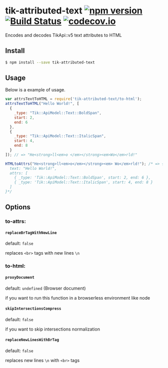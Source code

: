# tik-attributed-text [![npm version](https://badge.fury.io/js/tik-attributed-text.svg)](https://www.npmjs.com/package/tik-attributed-text) [![Build Status](https://travis-ci.org/Tickaroo/tik-attributed-text.svg?branch=master)](https://travis-ci.org/Tickaroo/tik-attributed-text) [![codecov.io](https://codecov.io/github/Tickaroo/tik-attributed-text/coverage.svg?branch=master)](https://codecov.io/github/Tickaroo/tik-attributed-text?branch=master)

Encodes and decodes TikApi::v5 text attributes to HTML

## Install

```bash
$ npm install --save tik-attributed-text
```

## Usage

Below is a example of usage.

```javascript
var attrsTextToHTML = require('tik-attributed-text/to-html');
attrsTextToHTML("Hello World!", [
  {
    _type: "Tik::ApiModel::Text::BoldSpan",
    start: 2,
    end: 6
  },
  {
    _type: "Tik::ApiModel::Text::ItalicSpan",
    start: 4,
    end: 8
  }
]); // => "He<strong>ll<em>o </em></strong><em>Wo</em>rld!"
```

```javascript
HTMLtoAttrs("He<strong>ll<em>o</em></strong><em> Wo</em>rld!"); /* => {
  text: "Hello World!",
  attrs: [
    { _type: 'Tik::ApiModel::Text::BoldSpan', start: 2, end: 6 },
    { _type: 'Tik::ApiModel::Text::ItalicSpan', start: 4, end: 8 }
  ]
}*/
```

## Options

### to-attrs:

#### `replaceBrTagWithNewLine`

default: `false`

replaces `<br>` tags with new lines `\n`


### to-html:

#### `proxyDocument`

default: `undefined` (Browser document)

if you want to run this function in a browserless environment like node

#### `skipIntersectionsCompress`

default: `false`

if you want to skip intersections normalization

#### `replaceNewLinesWithBrTag`

default: `false`

replaces new lines `\n` with `<br>` tags
